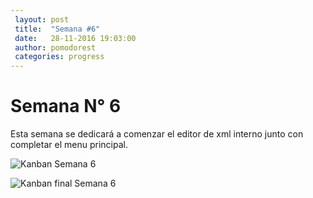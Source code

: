 ```yaml
---
 layout: post
 title:  "Semana #6"
 date:   28-11-2016 19:03:00
 author: pomodorest
 categories: progress
---
```


# Semana N° 6

 Esta semana se dedicará a comenzar el editor de xml interno junto con completar el menu principal.


  ![Kanban Semana 6]({{site.baseurl}}/assets/week-progress/kanban6.jpg)

  ![Kanban final Semana 6]({{site.baseurl}}/assets/week-progress/kanban6-final.jpg)
